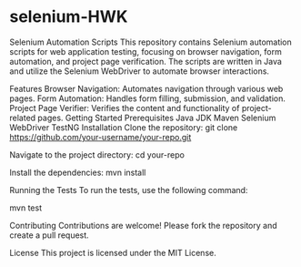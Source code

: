 # selenium-HWK

Selenium Automation Scripts
This repository contains Selenium automation scripts for web application testing, focusing on browser navigation, form automation, and project page verification. The scripts are written in Java and utilize the Selenium WebDriver to automate browser interactions.

Features
Browser Navigation: Automates navigation through various web pages.
Form Automation: Handles form filling, submission, and validation.
Project Page Verifier: Verifies the content and functionality of project-related pages.
Getting Started
Prerequisites
Java JDK
Maven
Selenium WebDriver
TestNG
Installation
Clone the repository:
git clone https://github.com/your-username/your-repo.git

Navigate to the project directory:
cd your-repo

Install the dependencies:
mvn install

Running the Tests
To run the tests, use the following command:

mvn test

Contributing
Contributions are welcome! Please fork the repository and create a pull request.

License
This project is licensed under the MIT License.
